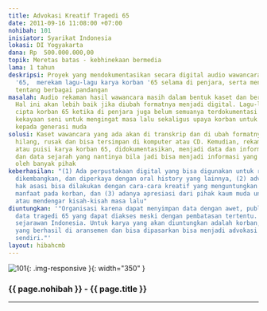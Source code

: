 ```yaml
---
title: Advokasi Kreatif Tragedi 65
date: 2011-09-16 11:08:00 +07:00
nohibah: 101
inisiator: Syarikat Indonesia
lokasi: DI Yogyakarta
dana: Rp  500.000.000,00
topik: Meretas batas - kebhinekaan bermedia
lama: 1 tahun
deskripsi: Proyek yang mendokumentasikan secara digital audio wawancara korban tragedi
  '65,  merekam lagu-lagu karya korban '65 selama di penjara, serta menerbitkan buletin
  tentang berbagai pandangan
masalah: Audio rekaman hasil wawancara masih dalam bentuk kaset dan berisiko rusak.
  Hal ini akan lebih baik jika diubah formatnya menjadi digital. Lagu-lagu hasil karya
  cipta korban 65 ketika di penjara juga belum semuanya terdokumentasi sebagai khasanah
  kekayaan seni untuk mengingat masa lalu sekaligus upaya korban untuk mengingatkan
  kepada generasi muda
solusi: Kaset wawancara yang ada akan di transkrip dan di ubah formatnya agar tidak
  hilang, rusak dan bisa tersimpan di komputer atau CD. Kemudian, rekaman lagu, naratif
  atau puisi karya korban 65, didokumentasikan, menjadi data dan informasi untuk kampanye
  dan data sejarah yang nantinya bila jadi bisa menjadi informasi yang dapat diakses
  oleh banyak pihak
keberhasilan: "(1) Ada perpustakaan digital yang bisa digunakan untuk riset yang bisa
  dikembangkan, dan diperkaya dengan oral history yang lainnya, (2) advokasi korban
  hak asasi bisa dilakukan dengan cara-cara kreatif yang menguntungkan dan memberi
  manfaat pada korban, dan (3) adanya apresiasi dari pihak kaum muda untuk menuliskan
  atau mendengar kisah-kisah masa lalu"
diuntungkan: '"Organisasi karena dapat menyimpan data dengan awet, publik karena memiliki
  data tragedi 65 yang dapat diakses meski dengan pembatasan tertentu. dan tentunya
  sejarawan Indonesia. Untuk karya yang akan diuntungkan adalah korban, apabila ada
  yang berhasil di aransemen dan bisa dipasarkan bisa menjadi advokasi dari korban
  sendiri."'
layout: hibahcmb
---
```


![101](/static/img/hibahcmb/101.png){: .img-responsive }{: width="350" }

### {{ page.nohibah }} - {{ page.title }}

---

